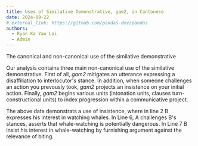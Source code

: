 ```yaml
---
title: Uses of Similative Demonstrative, gam2, in Cantonese
date: 2024-09-22
# external_link: https://github.com/pandas-dev/pandas
authors:
  - Ryan Ka Yau Lai
  - Admin
---
```


The canonical and non-canonical use of the similative demonstrative

<!--more-->

Our analysis contains three main non-canonical use of the similative demonstrative. First of all, _gam2_ mitigates an utterance expressing a disaffiliation to interlocutor's stance. In addition, when someone challenges an action you prevously took, _gam2_ projects an insistence on your initial action. Finally, _gam2_ begins various units (intonation units, clauses turn-constructional units) to index progression within a communicative project.

The above data demonstrats a use of insistence, where in line 2 B expresses his interest in watching whales. In Line 6, A challenges B's stances, asserts that whale-watching is potentially dangerous. In Line 7 B insist his interest in whale-watching by furnishing argument against the relevance of biting. 

